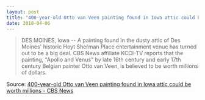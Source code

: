 ```yaml
---
layout: post
title: "400-year-old Otto van Veen painting found in Iowa attic could be worth millions"
date: 2018-04-06
---
```


> DES MOINES, Iowa -- A painting found in the dusty attic of Des Moines' historic Hoyt Sherman Place entertainment venue has turned out to be a big deal. CBS News affiliate KCCI-TV reports that the painting, "Apollo and Venus" by late 16th century and early 17th century Belgian painter Otto van Veen, is believed to be worth millions of dollars.

Source: [400-year-old Otto van Veen painting found in Iowa attic could be worth millions - CBS News](https://www.cbsnews.com/news/otto-van-veen-apollo-and-venus-painting-hoyt-sherman-place-attic-iowa/)
